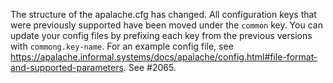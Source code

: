 The structure of the apalache.cfg has changed. All configuration keys that were
previously supported have been moved under the `common` key. You can update your
config files by prefixing each key from the previous versions with
`commong.key-name`. For an example config file, see
https://apalache.informal.systems/docs/apalache/config.html#file-format-and-supported-parameters.
See #2065.
